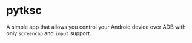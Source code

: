 # pytksc
A simple app that allows you control your Android device over ADB with only `screencap` and `input` support.
